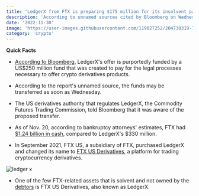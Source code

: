```yaml
---
title: 'LedgerX from FTX is preparing $175 million for its insolvent parent company'
description: 'According to unnamed sources cited by Bloomberg on Wednesday, LedgerX, a division of ailing cryptocurrency exchange FTX, is purportedly putting aside US$175 million for the bankruptcy proceedings of its parent business.'
date: '2022-11-30'
image: 'https://user-images.githubusercontent.com/119027252/204738319-7ab90162-ebae-4152-86cb-1fcf493ff9b0.png'
category: 'crypto'
---
```


**Quick Facts**

- [According to Bloomberg](https://www.bloomberg.com/news/articles/2022-11-11/ftx-withdraws-us-derivatives-clearing-plan-from-cftc?sref=IIP4JEyu), LedgerX's offer is purportedly funded by a US$250 million fund that was created to pay for the legal processes necessary to offer crypto derivatives products.

- According to the report's unnamed source, the funds may be transferred as soon as Wednesday.

- The US derivatives authority that regulates LedgerX, the Commodity Futures Trading Commission, told Bloomberg that it was aware of the proposed transfer.

- As of Nov. 20, according to bankruptcy attorneys' estimates, FTX had [$1.24 billion in cash](https://www.cnbc.com/2022/11/22/collapsed-crypto-exchange-ftx-has-about-1point24-billion-of-cash-in-total-but-still-owes-at-least-3point1-billion-.html), compared to LedgerX's $330 million.

- In September 2021, FTX US, a subsidiary of FTX, purchased LedgerX and changed its name to [FTX US Derivatives](https://twitter.com/zachdex/status/1452645306559090692), a platform for trading cryptocurrency derivatives.

![ledger x](https://user-images.githubusercontent.com/119027252/204738844-0ec16e2a-d786-4371-b76d-3e108a06e280.jpg)

- One of the few FTX-related assets that is solvent and not owned by the [debtors](https://restructuring.ra.kroll.com/FTX/Home-DownloadPDF?id1=MTM1MjU4MQ==&id2=-1) is FTX US Derivatives, also known as LedgerX.


